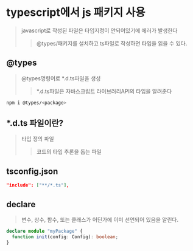 # typescript에서 js 패키지 사용

> javascript로 작성된 파일은 타입지정이 안되어있기에 에러가 발생한다
>
> > @types/패키지를 설치하고 ts파일로 작성하면 타입을 읽을 수 있다.

## @types

> @types명령어로 \*.d.ts파일을 생성
>
> > \*.d.ts파일은 자바스크립트 라이브러리API의 타입을 알려준다

```sh
npm i @types/<package>
```

## \*.d.ts 파일이란?

> 타입 정의 파일
>
> > 코드의 타입 추론을 돕는 파일

## tsconfig.json

```json
"include": ["**/*.ts"],
```

## declare

> 변수, 상수, 함수, 또는 클래스가 어딘가에 이미 선언되어 있음을 알린다.

```ts
declare module "myPackage" {
  function init(config: Config): boolean;
}
```

